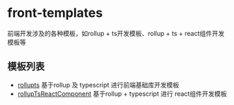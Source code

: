 # front-templates
前端开发涉及的各种模板，如rollup + ts开发模板、rollup + ts + react组件开发模板等

## 模板列表
- [rollupts](https://github.com/pf12345/front-templates/tree/master/packages/rollupts) 基于rollup 及 typescript 进行前端基础库开发模板
- [rollupTsReactComponent](https://github.com/pf12345/front-templates/tree/master/packages/rollupTsReactComponent) 基于rollup + typescript 进行 react组件开发模板